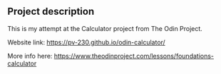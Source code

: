 ## Project description
This is my attempt at the Calculator project from The Odin Project.

Website link: https://pv-230.github.io/odin-calculator/

More info here: https://www.theodinproject.com/lessons/foundations-calculator
